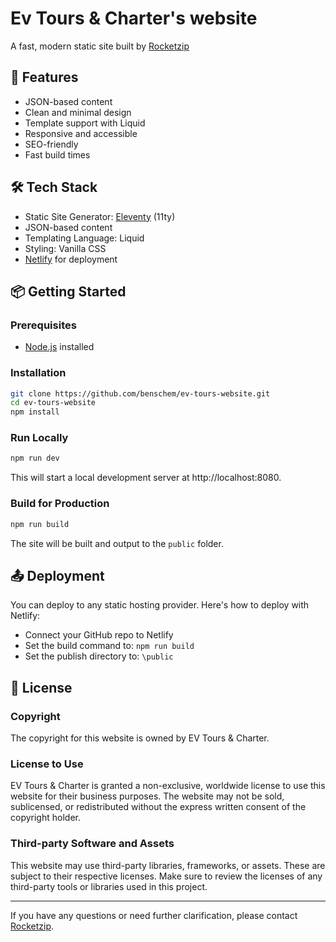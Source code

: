 # Ev Tours & Charter's website

A fast, modern static site built by [Rocketzip](https://rocketzip.com.au)

## 🚀 Features

- JSON-based content
- Clean and minimal design
- Template support with Liquid
- Responsive and accessible
- SEO-friendly
- Fast build times

## 🛠 Tech Stack

- Static Site Generator: [Eleventy](https://www.11ty.dev/) (11ty)
- JSON-based content
- Templating Language: Liquid
- Styling: Vanilla CSS
- [Netlify](https://www.netlify.com/) for deployment

## 📦 Getting Started

### Prerequisites

- [Node.js](https://nodejs.org/) installed

### Installation

```bash
git clone https://github.com/benschem/ev-tours-website.git
cd ev-tours-website
npm install
```

### Run Locally

```bash
npm run dev
```

This will start a local development server at http://localhost:8080.

### Build for Production

```bash
npm run build
```

The site will be built and output to the `public` folder.

## 📤 Deployment

You can deploy to any static hosting provider. Here's how to deploy with Netlify:

- Connect your GitHub repo to Netlify
- Set the build command to: `npm run build`
- Set the publish directory to: `\public`

## 📝 License

### Copyright

The copyright for this website is owned by EV Tours & Charter.

### License to Use

EV Tours & Charter is granted a non-exclusive, worldwide license to use this website for their business purposes. The website may not be sold, sublicensed, or redistributed without the express written consent of the copyright holder.

### Third-party Software and Assets

This website may use third-party libraries, frameworks, or assets. These are subject to their respective licenses. Make sure to review the licenses of any third-party tools or libraries used in this project.

---

If you have any questions or need further clarification, please contact [Rocketzip](https://rocketzip.com.au).

